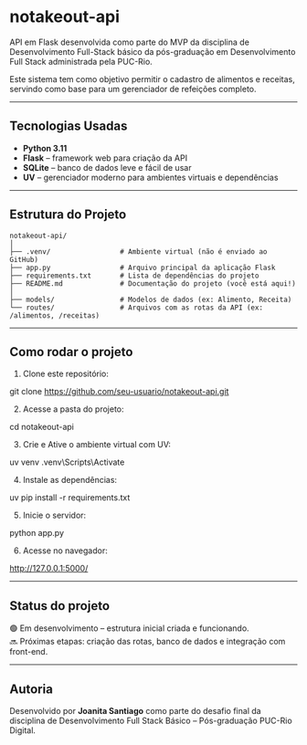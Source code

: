 # notakeout-api

API em Flask desenvolvida como parte do MVP da disciplina de Desenvolvimento Full-Stack básico da pós-graduação em Desenvolvimento Full Stack administrada pela PUC-Rio.

Este sistema tem como objetivo permitir o cadastro de alimentos e receitas, servindo como base para um gerenciador de refeições completo.

--- 

## Tecnologias Usadas

- **Python 3.11**
- **Flask** – framework web para criação da API
- **SQLite** – banco de dados leve e fácil de usar
- **UV** – gerenciador moderno para ambientes virtuais e dependências

---

## Estrutura do Projeto

```
notakeout-api/
│
├── .venv/                 # Ambiente virtual (não é enviado ao GitHub)
├── app.py                 # Arquivo principal da aplicação Flask
├── requirements.txt       # Lista de dependências do projeto
├── README.md              # Documentação do projeto (você está aqui!)
│
├── models/                # Modelos de dados (ex: Alimento, Receita)
└── routes/                # Arquivos com as rotas da API (ex: /alimentos, /receitas)
```

---

## Como rodar o projeto

1. Clone este repositório:

git clone https://github.com/seu-usuario/notakeout-api.git


2. Acesse a pasta do projeto:

cd notakeout-api

3. Crie e Ative o ambiente virtual com UV:

uv venv
.venv\Scripts\Activate

4. Instale as dependências:

uv pip install -r requirements.txt

5. Inicie o servidor:

python app.py

6. Acesse no navegador:

http://127.0.0.1:5000/

---

## Status do projeto

🟢 Em desenvolvimento – estrutura inicial criada e funcionando.  
🔜 Próximas etapas: criação das rotas, banco de dados e integração com front-end.

---

## Autoria

Desenvolvido por **Joanita Santiago** como parte do desafio final da disciplina de Desenvolvimento Full Stack Básico – Pós-graduação PUC-Rio Digital.